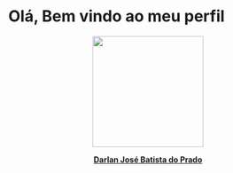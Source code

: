 <!-- <h1><strong>Darlan José Batista do Prado<strong/></h1>
<h3>Desenvolvedor Web FullStack</h3>
<div class="sobreMim">
   <h3> sobre mim:</h3>
   <span>Desenvolvedor fullstack, foco no desenvolvimento frontend com Nuxt.js e Vue.js</span>

<br/>

<div class="contato">
   <h3>Contato: <h3>
  
   <a href="mailto:darlandoprado2014@gmail.com" target="_blank"><img height="35" width="35" src="https://cdn-icons-png.flaticon.com/512/2504/2504727.png"></a>
</div>

<div class="status">
   <h2>Meus status:</h2>
      <ul>
       <li>📚 Cusarndo Engenharia de Software.</li>
     </ul>
     <img width="45%" height="180em" src="https://github-readme-stats.vercel.app/api?username=DarlanPrado&_icons=true&theme=dark&include_all_commits=true&count_private=true"/>
     <img width="45%" height="180em" src="https://github-readme-stats.vercel.app/api/top-langs/?username=DarlanPrado&_icons=true&theme=dark&include_all_commits=true&count_private=true"/>
</div> -->
<!-- <iframe src="https://darlanprado.vercel.app/" style="width: 100%; height: 80vh"></iframe> -->

<!-- # Darlan José Batista do Prado
[![5 things I wish I knew before studying Computer Science](https://ytcards.demolab.com/?id=Wjj21p3tvcg&title=5+things+I+wish+I+knew+before+studying+Computer+Science&lang=en&timestamp=1636628400&background_color=%230d1117&title_color=%23ffffff&stats_color=%23dedede&max_title_lines=1&width=250&border_radius=5&duration=436 "5 things I wish I knew before studying Computer Science")](https://youtu.be/Wjj21p3tvcg?si=b7QYksN87h0wsGpQ) -->

# Olá, Bem vindo ao meu perfil

<p align="center">
   <img aling="center" width="200px" src="https://darlanprado.vercel.app/_vercel/image?url=%2Favatar.png&w=1536&q=100"/>
</p>
<p align="center"><a href="https://darlanprado.vercel.app"><strong>Darlan José Batista do Prado</strong></a></p>

<!-- [![Meu portifólio](https://darlanprado.vercel.app/_vercel/image?url=%2Favatar.png&w=1536&q=100 "Meu portifólio")](https://darlanprado.vercel.app) -->



<!-- <a src="https://darlanprado.vercel.app">
   <div style="display: flex">
      <img width="150" src="https://darlanprado.vercel.app/_vercel/image?url=%2Favatar.png&w=1536&q=100" />
      <div >
         <h1>Darlan Prado</h1>
      </div>
   </div>
</a>
<div style="display: flex; align-items: center;  justify-content: center; width: 100%; margin-top: 25px; margin-bottom: 15px;">
   <img alingn="center" src="https://profile-counter.glitch.me/DarlanPrado/count.svg"/>
</div> -->




  
